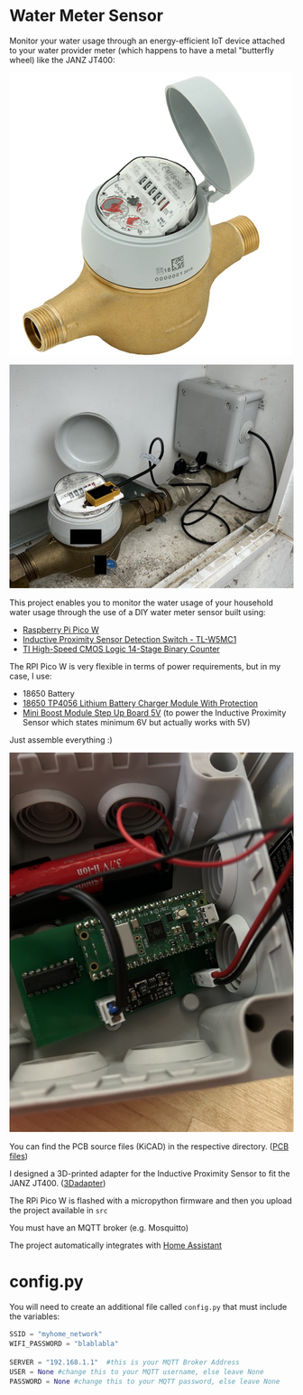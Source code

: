 # Water Meter Sensor

Monitor your water usage through an energy-efficient IoT device attached to your water provider meter (which happens to have a metal "butterfly wheel) like the JANZ JT400:

![Water Meter](media/jt400.jpg "Water Meter")

![Water Meter](media/fitted.jpg "All in place")


This project enables you to monitor the water usage of your household water usage through the use of a DIY water meter sensor built using:

- [Raspberry Pi Pico W](https://www.raspberrypi.com/documentation/microcontrollers/raspberry-pi-pico.html)
- [Inductive Proximity Sensor Detection Switch - TL-W5MC1](https://www.aliexpress.com/item/32973109912.html)
- [TI High-Speed CMOS Logic 14-Stage Binary Counter](https://www.ti.com/lit/ds/symlink/cd54hc4020.pdf)

The RPI Pico W is very flexible in terms of power requirements, but in my case, I use:

- 18650 Battery
- [18650 TP4056 Lithium Battery Charger Module With Protection](https://www.aliexpress.com/item/32930640893.html)
- [Mini Boost Module Step Up Board 5V](https://www.aliexpress.com/item/4000626913742.html) (to power the Inductive Proximity Sensor which states minimum 6V but actually works with 5V)

Just assemble everything :)

![Box with PCB and Battery inside](media/prototype.jpg "Prototype")


You can find the PCB source files (KiCAD) in the respective directory. ([PCB files](https://github.com/dgomes/pico_w_water_meter/tree/main/Water%20Meter%20PCB))

I designed a 3D-printed adapter for the Inductive Proximity Sensor to fit the JANZ JT400.  ([3Dadapter](https://github.com/dgomes/pico_w_water_meter/tree/main/3Dadapter))

The RPi Pico W is flashed with a micropython firmware and then you upload the project available in `src`

You must have an MQTT broker (e.g. Mosquitto)

The project automatically integrates with [Home Assistant](https://www.home-assistant.io)

# config.py

You will need to create an additional file called `config.py` that must include the variables:

```python
SSID = "myhome_network"
WIFI_PASSWORD = "blablabla" 

SERVER = "192.168.1.1"  #this is your MQTT Broker Address
USER = None #change this to your MQTT username, else leave None
PASSWORD = None #change this to your MQTT password, else leave None

```
